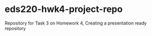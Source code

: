 # eds220-hwk4-project-repo
Repository for Task 3 on Homework 4, Creating a presentation ready repository
